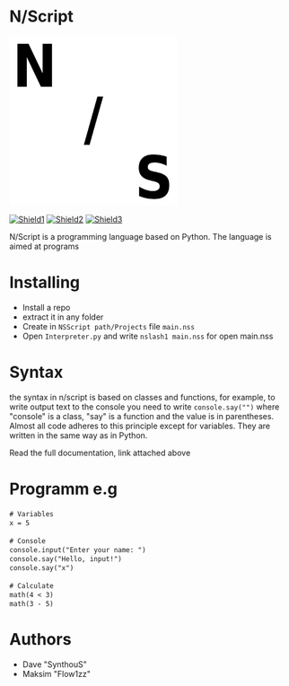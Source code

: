 # N/Script

<img src="img/nslash.png" width="300" alt="Icon">

[![Shield1](https://img.shields.io/badge/Releases-0.1pb-white)](https://github.com/nslashtech/NSlashScript/releases)
[![Shield2](https://img.shields.io/badge/Issues-white)](https://github.com/nslashtech/NSlashScript/issues)
[![Shield3](https://img.shields.io/badge/Documentation-white)](https://n-tech.gitbook.io/n-script-docs)

N/Script is a programming language based on Python. The language is aimed at programs

# Installing
- Install a repo
- extract it in any folder
- Create in ```NSScript path/Projects``` file ```main.nss```
- Open ```Interpreter.py``` and write ```nslash1 main.nss``` for open main.nss

# Syntax
the syntax in n/script is based on classes and functions, for example, to write output text to the console you need to write ```console.say("")```
where "console" is a class, "say" is a function and the value is in parentheses. Almost all code adheres to this principle except for variables. They are written in the same way as in Python.

Read the full documentation, link attached above

# Programm e.g
```
# Variables
x = 5

# Console
console.input("Enter your name: ")
console.say("Hello, input!")
console.say("x")

# Calculate
math(4 < 3)
math(3 - 5)
```

# Authors
- Dave "SynthouS"
- Maksim "Flow1zz"
